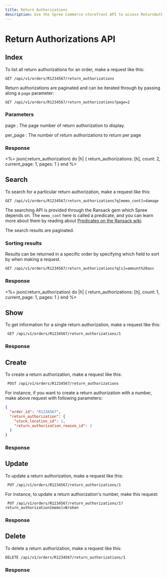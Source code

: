 ```yaml
---
title: Return Authorizations
description: Use the Spree Commerce storefront API to access ReturnAuthorization data.
---
```


# Return Authorizations API

<alert type="admin_only"></alert>

## Index

To list all return authorizations for an order, make a request like this:

    GET /api/v1/orders/R1234567/return_authorizations

Return authorizations are paginated and can be iterated through by passing along a `page` parameter:

    GET /api/v1/orders/R1234567/return_authorizations?page=2

### Parameters

page
: The page number of return authorization to display.

per_page
: The number of return authorizations to return per page

### Response

<status code="200"></status>
<%= json(:return_authorization) do |h|
{ return_authorizations: [h],
  count: 2,
  current_page: 1,
  pages: 1 }
end %>

## Search

To search for a particular return authorization, make a request like this:

    GET /api/v1/orders/R1234567/return_authorizations?q[memo_cont]=damage

The searching API is provided through the Ransack gem which Spree depends on. The `memo_cont` here is called a predicate, and you can learn more about them by reading about [Predicates on the Ransack wiki](https://github.com/ernie/ransack/wiki/Basic-Searching).

The search results are paginated.

### Sorting results

Results can be returned in a specific order by specifying which field to sort by when making a request.

    GET /api/v1/orders/R1234567/return_authorizations?q[s]=amount%20asc

### Response

<status code="200"></status>
<%= json(:return_authorization) do |h|
 { return_authorizations: [h],
   count: 1,
   current_page: 1,
   pages: 1 }
end %>

## Show

To get information for a single return authorization, make a request like this:

     GET /api/v1/orders/R1234567/return_authorizations/1

### Response

<status code="200"></status>
<json sample="return_authorization"></json>

## Create

<alert type="admin_only"></alert>

To create a return authorization, make a request like this:

     POST /api/v1/orders/R1234567/return_authorizations

For instance, if you want to create a return authorization with a number, make
above request with following parameters:

```json
{
  "order_id": "R1234567",
  "return_authorization": {
    "stock_location_id": 1,
    "return_authorization_reason_id": 2
  }
}
```

### Response

<status code="201"></status>
<json sample="return_authorization"></json>

## Update

<alert type="admin_only"></alert>

To update a return authorization, make a request like this:

     PUT /api/v1/orders/R1234567/return_authorizations/1

For instance, to update a return authorization's number, make this request:

     PUT /api/v1/orders/R1234567/return_authorizations/1?return_authorization[memo]=Broken

### Response

<status code="200"></status>
<json sample="return_authorization" merge='{"memo": "Broken"}'></json>

## Delete

<alert type="admin_only"></alert>

To delete a return authorization, make a request like this:

    DELETE /api/v1/orders/R1234567/return_authorizations/1

### Response

<status code="204"></status>
